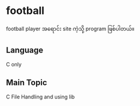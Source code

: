 # football

football player အရောင်း site ကဲ့သို့ program ဖြစ်ပါတယ်။ 

## Language
C only

## Main Topic 
C File Handling and using lib